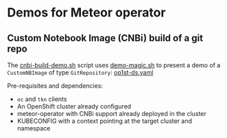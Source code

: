 # Demos for Meteor operator

## Custom Notebook Image (CNBi) build of a git repo

The [cnbi-build-demo.sh](./cnbi-build-demo.sh) script uses
[demo-magic.sh](./demo-magic.sh) to present a demo of a `CustomNBImage` of type
`GitRepository`: [op1st-ds.yaml](./op1st-ds.yaml)

Pre-requisites and dependencies:
- `oc` and `tkn` clients
- An OpenShift cluster already configured
- meteor-operator with CNBi support already deployed in the cluster
- KUBECONFIG with a context pointing at the target cluster and namespace
